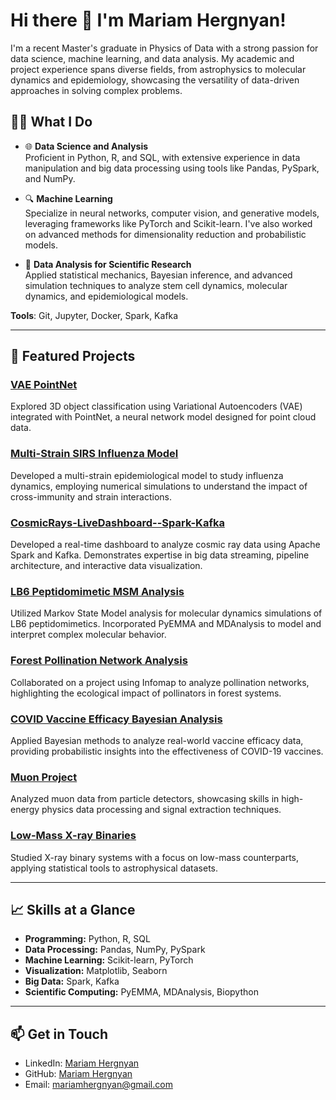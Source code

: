 # Hi there 👋 I'm Mariam Hergnyan!

I'm a recent Master's graduate in Physics of Data with a strong passion for data science, machine learning, and data analysis. My academic and project experience spans diverse fields, from astrophysics to molecular dynamics and epidemiology, showcasing the versatility of data-driven approaches in solving complex problems.

## 👨‍💻 What I Do
- 🌐 **Data Science and Analysis**  
  Proficient in Python, R, and SQL, with extensive experience in data manipulation and big data processing using tools like Pandas, PySpark, and NumPy.
  
- 🔍 **Machine Learning**  
  Specialize in neural networks, computer vision, and generative models, leveraging frameworks like PyTorch and Scikit-learn. I've also worked on advanced methods for dimensionality reduction and probabilistic models.
  
- 🧬 **Data Analysis for Scientific Research**  
  Applied statistical mechanics, Bayesian inference, and advanced simulation techniques to analyze stem cell dynamics, molecular dynamics, and epidemiological models.

**Tools**: Git, Jupyter, Docker, Spark, Kafka

---

## 🔬 Featured Projects

### [VAE PointNet](https://github.com/mariamhergnyan/VAE_PointNet)  
Explored 3D object classification using Variational Autoencoders (VAE) integrated with PointNet, a neural network model designed for point cloud data.

### [Multi-Strain SIRS Influenza Model](https://github.com/mariamhergnyan/multistrainsirs-influenza)  
Developed a multi-strain epidemiological model to study influenza dynamics, employing numerical simulations to understand the impact of cross-immunity and strain interactions.

### [CosmicRays-LiveDashboard--Spark-Kafka](https://github.com/aidinattar/CosmicRays-LiveDashboard--Spark-Kafka)  
Developed a real-time dashboard to analyze cosmic ray data using Apache Spark and Kafka. Demonstrates expertise in big data streaming, pipeline architecture, and interactive data visualization.

### [LB6 Peptidomimetic MSM Analysis](https://github.com/mariamhergnyan/LB6_Peptidomimetic_MSM_Analysis)  
Utilized Markov State Model analysis for molecular dynamics simulations of LB6 peptidomimetics. Incorporated PyEMMA and MDAnalysis to model and interpret complex molecular behavior.

### [Forest Pollination Network Analysis](https://github.com/jjackson1994/Infomap_for_Ashu_Forest_Pollination_Network)  
Collaborated on a project using Infomap to analyze pollination networks, highlighting the ecological impact of pollinators in forest systems.

### [COVID Vaccine Efficacy Bayesian Analysis](https://github.com/mariamhergnyan/COVID_Vaccine_Efficacy_Bayesian)  
Applied Bayesian methods to analyze real-world vaccine efficacy data, providing probabilistic insights into the effectiveness of COVID-19 vaccines.

### [Muon Project](https://github.com/mariamhergnyan/Muon_Project)  
Analyzed muon data from particle detectors, showcasing skills in high-energy physics data processing and signal extraction techniques.

### [Low-Mass X-ray Binaries](https://github.com/mariamhergnyan/Low-Mass-X-ray-Binaries)  
Studied X-ray binary systems with a focus on low-mass counterparts, applying statistical tools to astrophysical datasets.

---

## 📈 Skills at a Glance
- **Programming:** Python, R, SQL  
- **Data Processing:** Pandas, NumPy, PySpark  
- **Machine Learning:** Scikit-learn, PyTorch 
- **Visualization:** Matplotlib, Seaborn 
- **Big Data:** Spark, Kafka  
- **Scientific Computing:** PyEMMA, MDAnalysis, Biopython  

---

## 📫 Get in Touch
- LinkedIn: [Mariam Hergnyan](https://www.linkedin.com/in/mariam-hergnyan-60934a214/)  
- GitHub: [Mariam Hergnyan](https://github.com/mariamhergnyan)  
- Email: mariamhergnyan@gmail.com  
